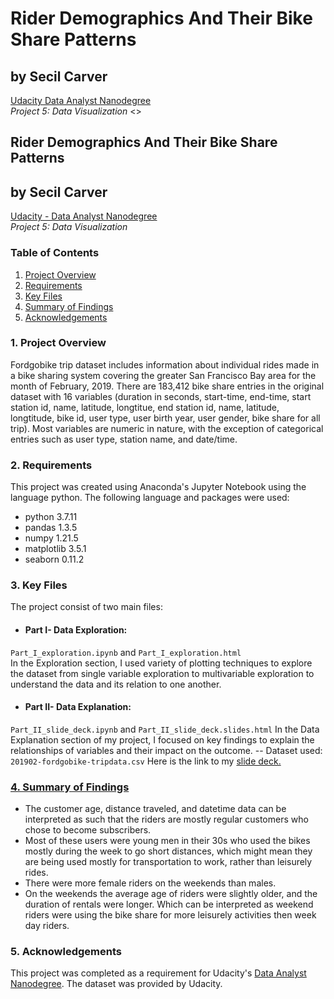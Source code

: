     
# Rider Demographics And Their Bike Share Patterns

## by Secil Carver
<a href="https://www.udacity.com/course/data-analyst-nanodegree--nd002">Udacity Data Analyst Nanodegree</a><br>
<em>Project 5: Data Visualization</em>
<>

## Rider Demographics And Their Bike Share Patterns

## by Secil Carver
<a href="https://www.udacity.com/course/data-analyst-nanodegree--nd002">Udacity - Data Analyst Nanodegree</a><br>
<em>Project 5: Data Visualization</em>

### Table of Contents

1. [Project Overview](#overview)
2. [Requirements](#requirements)
3. [Key Files](#keyfiles)
4. [Summary of Findings](#findings)
5. [Acknowledgements](#acknowledgements)


    
### 1. Project Overview <a name="overview"></a>

Fordgobike trip dataset includes information about individual rides made in a bike sharing system covering the greater San Francisco Bay area for the month of February, 2019. There are 183,412 bike share entries in the original dataset with 16 variables (duration in seconds, start-time, end-time, start station id, name, latitude, longtitue, end station id, name, latitude, longtitude, bike id, user type, user birth year, user gender, bike share for all trip). Most variables are numeric in nature, with the exception of categorical entries such as user type, station name, and date/time.


### 2. Requirements <a name="requirements"></a>

This project was created using Anaconda's Jupyter Notebook using the language python. The following language and packages were used:

- python 3.7.11
- pandas 1.3.5
- numpy 1.21.5
- matplotlib 3.5.1
- seaborn 0.11.2


### 3. Key Files <a name="keyfiles"></a>

The project consist of two main files: 
- #### Part I- Data Exploration: 
`Part_I_exploration.ipynb` and `Part_I_exploration.html`  
In the Exploration section, I used variety of plotting techniques to explore the dataset from single variable exploration to multivariable exploration to understand the data and its relation to one another.
- #### Part II- Data Explanation: 
`Part_II_slide_deck.ipynb` and `Part_II_slide_deck.slides.html`
In the Data Explanation section of my project, I focused on key findings to explain the relationships of variables and their impact on the outcome. 
-- Dataset used: `201902-fordgobike-tripdata.csv`
Here is the link to my <a href="http://127.0.0.1:8000/Part_II_slide_deck.slides.html#/">slide deck.
    
### 4. Summary of Findings <a name="findings"></a>

- The customer age, distance traveled, and datetime data can be interpreted as such that the riders are mostly regular customers who chose to become subscribers. 
- Most of these users were young men in their 30s who used the bikes mostly during the week to go short distances, which might mean they are being used mostly for transportation to work, rather than leisurely rides. 
- There were more female riders on the weekends than males.
- On the weekends the average age of riders were slightly older, and the duration of rentals were longer. Which can be interpreted as weekend riders were using the bike share for more leisurely activities then week day riders.
    
### 5. Acknowledgements <a name="acknowledgements"></a>
This project was completed as a requirement for Udacity's <a href="https://www.udacity.com/course/data-analyst-nanodegree--nd002">Data Analyst Nanodegree</a>. The dataset was provided by Udacity.
